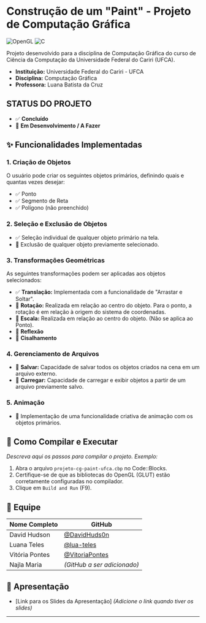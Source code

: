 # Construção de um "Paint" - Projeto de Computação Gráfica

![OpenGL](https://img.shields.io/badge/OpenGL-5586A4?style=for-the-badge&logo=opengl)
![C](https://img.shields.io/badge/C-00599C?style=for-the-badge&logo=c)

Projeto desenvolvido para a disciplina de Computação Gráfica do curso de Ciência da Computação da Universidade Federal do Cariri (UFCA).

- **Instituição:** Universidade Federal do Cariri - UFCA
- **Disciplina:** Computação Gráfica
- **Professora:** Luana Batista da Cruz

##  STATUS DO PROJETO
- ✅ **Concluído**
- 🚧 **Em Desenvolvimento / A Fazer**

## ✨ Funcionalidades Implementadas

### 1. Criação de Objetos
O usuário pode criar os seguintes objetos primários, definindo quais e quantas vezes desejar:
- ✅ Ponto
- ✅ Segmento de Reta
- ✅ Polígono (não preenchido)

### 2. Seleção e Exclusão de Objetos
- ✅ Seleção individual de qualquer objeto primário na tela.
- 🚧 Exclusão de qualquer objeto previamente selecionado.

### 3. Transformações Geométricas
As seguintes transformações podem ser aplicadas aos objetos selecionados:
- ✅ **Translação:** Implementada com a funcionalidade de "Arrastar e Soltar".
- 🚧 **Rotação:** Realizada em relação ao centro do objeto. Para o ponto, a rotação é em relação à origem do sistema de coordenadas.
- 🚧 **Escala:** Realizada em relação ao centro do objeto. (Não se aplica ao Ponto).
- 🚧 **Reflexão**
- 🚧 **Cisalhamento**

### 4. Gerenciamento de Arquivos
- 🚧 **Salvar:** Capacidade de salvar todos os objetos criados na cena em um arquivo externo.
- 🚧 **Carregar:** Capacidade de carregar e exibir objetos a partir de um arquivo previamente salvo.

### 5. Animação
- 🚧 Implementação de uma funcionalidade criativa de animação com os objetos primários.

## 🔧 Como Compilar e Executar

*Descreva aqui os passos para compilar o projeto. Exemplo:*
1.  Abra o arquivo `projeto-cg-paint-ufca.cbp` no Code::Blocks.
2.  Certifique-se de que as bibliotecas do OpenGL (GLUT) estão corretamente configuradas no compilador.
3.  Clique em `Build and Run` (F9).

## 👥 Equipe

| Nome Completo | GitHub |
|---|---|
| David Hudson | [@DavidHuds0n](https://github.com/DavidHuds0n) |
| Luana Teles | [@lua-teles](https://github.com/lua-teles) |
| Vitória Pontes | [@VitoriaPontes](https://github.com/VitoriaPontes) |
| Najla Maria | *(GitHub a ser adicionado)* |

## 📂 Apresentação

- [Link para os Slides da Apresentação] *(Adicione o link quando tiver os slides)*

---